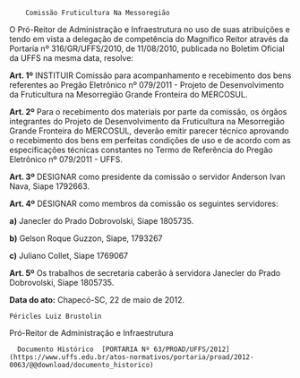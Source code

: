         Comissão Fruticultura Na Messoregião  

O Pró-Reitor de Administração e Infraestrutura no uso de suas atribuições e tendo em vista a delegação de competência do Magnífico Reitor através da Portaria nº 316/GR/UFFS/2010, de 11/08/2010, publicada no Boletim Oficial da UFFS na mesma data, resolve:

 **Art. 1º** INSTITUIR Comissão para acompanhamento e recebimento dos bens referentes ao Pregão Eletrônico nº 079/2011 - Projeto de Desenvolvimento da Fruticultura na Mesorregião Grande Fronteira do MERCOSUL.

 **Art. 2º** Para o recebimento dos materiais por parte da comissão, os órgãos integrantes do Projeto de Desenvolvimento da Fruticultura na Mesorregião Grande Fronteira do MERCOSUL, deverão emitir parecer técnico aprovando o recebimento dos bens em perfeitas condições de uso e de acordo com as especificações técnicas constantes no Termo de Referência do Pregão Eletrônico nº 079/2011 - UFFS.

 **Art. 3º** DESIGNAR como presidente da comissão o servidor Anderson Ivan Nava, Siape 1792663.

 **Art. 4º** DESIGNAR como membros da comissão os seguintes servidores:

 **a)** Janecler do Prado Dobrovolski, Siape 1805735.

 **b)** Gelson Roque Guzzon, Siape, 1793267

 **c)** Juliano Collet, Siape 1769067

 **Art. 5º** Os trabalhos de secretaria caberão à servidora Janecler do Prado Dobrovolski, Siape 1805735.

  

   **Data do ato:** Chapecó-SC, 22 de maio de 2012.   
 

    Péricles Luiz Brustolin   
 Pró-Reitor de Administração e Infraestrutura 

      Documento Histórico  [PORTARIA Nº 63/PROAD/UFFS/2012](https://www.uffs.edu.br/atos-normativos/portaria/proad/2012-0063/@@download/documento_historico)     
      